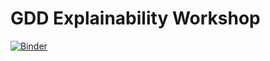 # GDD Explainability Workshop

[![Binder](https://mybinder.org/badge_logo.svg)](https://mybinder.org/v2/gh/marysia/explainability-workshop/HEAD)